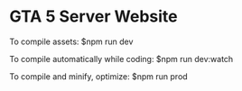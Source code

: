 GTA 5 Server Website
=====

To compile assets:
$npm run dev

To compile automatically while coding:
$npm run dev:watch

To compile and minify, optimize:
$npm run prod